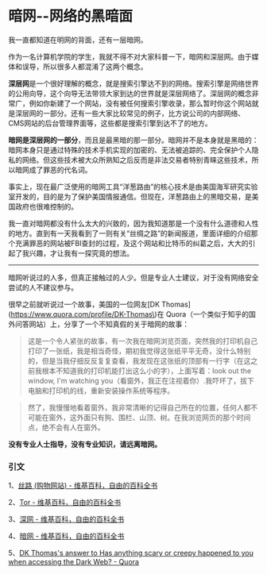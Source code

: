 # 暗网--网络的黑暗面

我一直都知道在明网的背面，还有一层暗网。

作为一名计算机学院的学生，我就不得不对大家科普一下，暗网和深层网。由于媒体和误导，所以很多人都混淆了这两个概念。

**深层网**是一个很好理解的概念，就是搜索引擎达不到的网络。搜索引擎是网络世界的公用向导，这个向导无法带领大家到达的世界就是深层网络了。深层网的概念非常广，例如你新建了一个网站，没有被任何搜索引擎收录，那么暂时你这个网站就是深层网的一部分。还有一些大家比较常见的例子，比方说公司的内部网络、CMS网站的后台管理界面等，这些都是搜索引擎到达不了的地方。

**暗网是深层网的一部分**，而且是最黑暗的那一部分。暗网并不是本身就是黑暗的：暗网本身只是通过特殊的技术手机实现的加密的、无法被追踪的、完全保护个人隐私的网络。但这些技术被大众所熟知之后反而是非法交易者特别青睐这些技术，所以暗网成了罪恶的代名词。

事实上，现在最广泛使用的暗网工具“洋葱路由”的核心技术是由美国海军研究实验室开发的，目的是为了保护美国情报通信。但现在，洋葱路由上的黑暗交易，是美国政府也很难控制的。

我一直对暗网都没有什么太大的兴致的，因为我知道那是一个没有什么道德和人性的地方。直到有一天我看到了一则有关“丝绸之路”的新闻报道，里面详细的介绍那个充满罪恶的网站被FBI查封的过程，及这个网站和比特币的纠葛之后，大大的引起了我兴趣，才让我有一探究竟的想法。

----------------

暗网听说过的人多，但真正接触过的人少。但是专业人士建议，对于没有网络安全尝试的人不建议参与。

很早之前就听说过一个故事，美国的一位网友\[DK Thomas\]\(https://www.quora.com/profile/DK-Thomas\)在 Quora（一个类似于知乎的国外问答网站）上，分享了一个不知真假的关于暗网的故事：

> 这是一个令人紧张的故事，有一次我在暗网浏览页面，突然我的打印机自己打印了一张纸，我是相当奇怪，期初我觉得这张纸平平无奇，没什么特别的，但是当我仔细反反复复查看，我发现在这张纸的顶部有一行字（在这之前我根本不知道我的打印机能打出这么小的字），上面写着：look out the window, I'm watching you（看窗外，我正在注视着你）.我吓坏了，拔下电脑和打印机的线，重新安装操作系统等程序。

> 然了，我慢慢地看着窗外，我非常清晰的记得自己所在的位置，任何人都不可能在窗外，这外面只有狗、围栏、山顶、树。在我浏览网页的那个时间点，绝不会有人在窗外。

**没有专业人士指导，没有专业知识，请远离暗网。**

### 引文

1、[丝路 \(购物网站\) - 维基百科，自由的百科全书](https://zh.wikipedia.org/wiki/%E7%B5%B2%E8%B7%AF_%28%E8%B3%BC%E7%89%A9%E7%B6%B2%E7%AB%99%29)

2、[Tor - 维基百科，自由的百科全书](https://zh.wikipedia.org/wiki/Tor)

3、[深网 - 维基百科，自由的百科全书](https://zh.wikipedia.org/wiki/深网)

4、[暗网 - 维基百科，自由的百科全书](https://zh.wikipedia.org/wiki/暗网)

5、[DK Thomas's answer to Has anything scary or creepy happened to you when accessing the Dark Web? - Quora](https://www.quora.com/Has-anything-scary-or-creepy-happened-to-you-when-accessing-the-Dark-Web/answer/DK-Thomas?srid=us7Pv)

